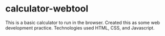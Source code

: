 # calculator-webtool
This is a basic calculator to run in the browser.
Created this as some web development practice.
Technologies used HTML, CSS, and Javascript.
